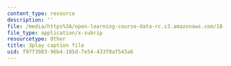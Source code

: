 ```yaml
---
content_type: resource
description: ''
file: /media/https%3A/open-learning-course-data-rc.s3.amazonaws.com/18-02-multivariable-calculus-fall-2007/f97f398396b4185d7e54433f0af543a6_bHdzkFrgRcA.srt
file_type: application/x-subrip
resourcetype: Other
title: 3play caption file
uid: f97f3983-96b4-185d-7e54-433f0af543a6
---
```

